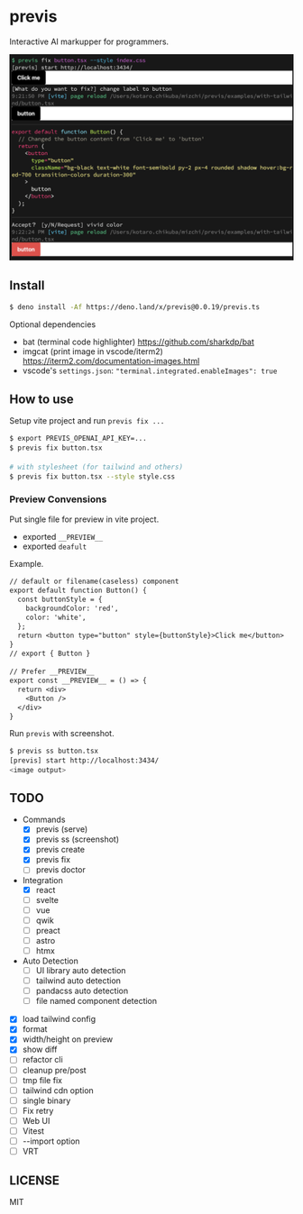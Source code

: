 # previs

Interactive AI markupper for programmers.

![previs example](ss.png)

## Install

```bash
$ deno install -Af https://deno.land/x/previs@0.0.19/previs.ts
```

Optional dependencies

- bat (terminal code highlighter) https://github.com/sharkdp/bat
- imgcat (print image in vscode/iterm2) https://iterm2.com/documentation-images.html
- vscode's `settings.json`: `"terminal.integrated.enableImages": true`

## How to use

Setup vite project and run `previs fix ...`

```bash
$ export PREVIS_OPENAI_API_KEY=...
$ previs fix button.tsx

# with stylesheet (for tailwind and others)
$ previs fix button.tsx --style style.css
```

### Preview Convensions

Put single file for preview in vite project.

- exported `__PREVIEW__`
- exported `deafult`

Example.

```tsx
// default or filename(caseless) component
export default function Button() {
  const buttonStyle = {
    backgroundColor: 'red',
    color: 'white',
  };
  return <button type="button" style={buttonStyle}>Click me</button>
}
// export { Button }

// Prefer __PREVIEW__
export const __PREVIEW__ = () => {
  return <div>
    <Button />
  </div>
}
```

Run `previs` with screenshot.

```bash
$ previs ss button.tsx
[previs] start http://localhost:3434/
<image output>
```

## TODO

- Commands
  - [x] previs (serve)
  - [x] previs ss (screenshot)
  - [x] previs create
  - [x] previs fix
  - [ ] previs doctor
- Integration
  - [x] react
  - [ ] svelte
  - [ ] vue
  - [ ] qwik
  - [ ] preact
  - [ ] astro
  - [ ] htmx
- Auto Detection
  - [ ] UI library auto detection
  - [ ] tailwind auto detection
  - [ ] pandacss auto detection
  - [ ] file named component detection
- [x] load tailwind config
- [x] format
- [x] width/height on preview
- [x] show diff
- [ ] refactor cli
- [ ] cleanup pre/post
- [ ] tmp file fix
- [ ] tailwind cdn option
- [ ] single binary
- [ ] Fix retry
- [ ] Web UI
- [ ] Vitest
- [ ] --import option
- [ ] VRT

## LICENSE

MIT